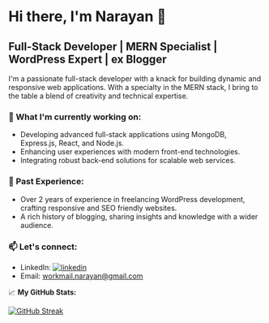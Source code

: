 # Hi there, I'm Narayan 👋

## Full-Stack Developer | MERN Specialist | WordPress Expert | ex Blogger

I'm a passionate full-stack developer with a knack for building dynamic and responsive web applications. With a specialty in the MERN stack, I bring to the table a blend of creativity and technical expertise.

### 🌱 What I'm currently working on:
- Developing advanced full-stack applications using MongoDB, Express.js, React, and Node.js.
- Enhancing user experiences with modern front-end technologies.
- Integrating robust back-end solutions for scalable web services.

### 💼 Past Experience:
- Over 2 years of experience in freelancing WordPress development, crafting responsive and SEO friendly websites.
- A rich history of blogging, sharing insights and knowledge with a wider audience.

### 📫 Let's connect:
- LinkedIn: [![linkedin](https://img.shields.io/badge/linkedin-0A66C2?style=for-the-badge&logo=linkedin&logoColor=white)](https://www.linkedin.com/in/noobnarayan/)
- Email: workmail.narayan@gmail.com

📈 **My GitHub Stats:**

[![GitHub Streak](https://streak-stats.demolab.com?user=noobnarayan&theme=transparent)](https://git.io/streak-stats)
